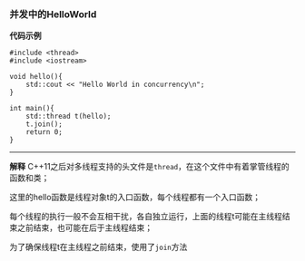 ### 并发中的HelloWorld

**代码示例**
```
#include <thread>
#include <iostream>

void hello(){
    std::cout << "Hello World in concurrency\n";
}

int main(){
    std::thread t(hello);
    t.join();
    return 0;
}
```
---
**解释**
C++11之后对多线程支持的头文件是`thread`，在这个文件中有着掌管线程的函数和类；

这里的hello函数是线程对象t的入口函数，每个线程都有一个入口函数；

每个线程的执行一般不会互相干扰，各自独立运行，上面的线程t可能在主线程结束之前结束，也可能在后于主线程结束；

为了确保线程t在主线程之前结束，使用了`join`方法



